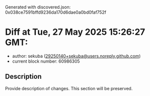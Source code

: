 Generated with discovered.json: 0x038ce7591bffd9236da170d6dae0a0bd0faf752f

# Diff at Tue, 27 May 2025 15:26:27 GMT:

- author: sekuba (<29250140+sekuba@users.noreply.github.com>)
- current block number: 60986305

## Description

Provide description of changes. This section will be preserved.
